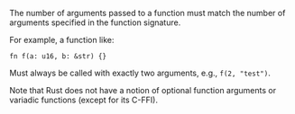 The number of arguments passed to a function must match the number of arguments
specified in the function signature.

For example, a function like:

```
fn f(a: u16, b: &str) {}
```

Must always be called with exactly two arguments, e.g., `f(2, "test")`.

Note that Rust does not have a notion of optional function arguments or
variadic functions (except for its C-FFI).
